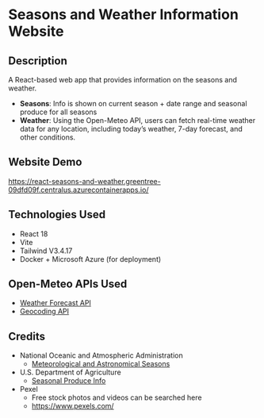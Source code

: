 # Seasons and Weather Information Website

## Description
A React-based web app that provides information on the seasons and weather. 
* **Seasons**: Info is shown on current season + date range and seasonal produce for all seasons
* **Weather**: Using the Open-Meteo API, users can fetch real-time weather data for any location, including today’s weather, 7-day forecast, and other conditions.

## Website Demo
https://react-seasons-and-weather.greentree-09dfd09f.centralus.azurecontainerapps.io/

## Technologies Used
* React 18
* Vite
* Tailwind V3.4.17
* Docker + Microsoft Azure (for deployment)

## Open-Meteo APIs Used
* [Weather Forecast API](https://open-meteo.com/en/docs)
* [Geocoding API](https://open-meteo.com/en/docs/geocoding-api)

## Credits
* National Oceanic and Atmospheric Administration
    * [Meteorological and Astronomical Seasons](https://www.noaa.gov/media/cms-image/meteorological-and-astronomical-seasons-southern-hemisphere-graphic#:~:text=Astronomical%20seasons%3A%20Winter%20begins%20on,on%20the%20summer%20solstice%20(Dec.))
* U.S. Department of Agriculture
    * [Seasonal Produce Info](https://snaped.fns.usda.gov/resources/nutrition-education-materials/seasonal-produce-guide)
* Pexel
    * Free stock photos and videos can be searched here
    * https://www.pexels.com/
